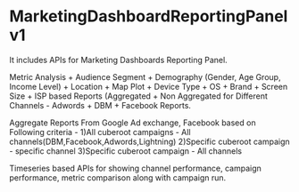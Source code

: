 # MarketingDashboardReportingPanelv1

It includes APIs for Marketing Dashboards Reporting Panel.

Metric Analysis + Audience Segment + Demography (Gender, Age Group, Income Level) + Location + Map Plot + Device Type + OS + Brand + Screen Size + ISP based Reports (Aggregated + Non Aggregated for Different Channels - Adwords + DBM + Facebook Reports.

Aggregate Reports From Google Ad exchange, Facebook based on Following criteria -
1)All cuberoot campaigns - All channels(DBM,Facebook,Adwords,Lightning)
2)Specific cuberoot campaign - specific channel
3)Specific cuberoot campaign - All channels

Timeseries based APIs for showing channel performance, campaign performance, metric comparison along with campaign run.

